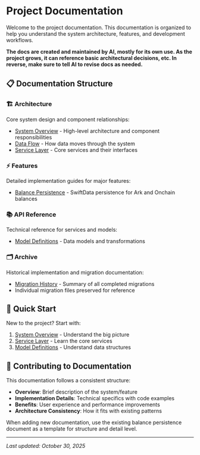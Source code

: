 # Project Documentation

Welcome to the project documentation. This documentation is organized to help you understand the system architecture, features, and development workflows.

**The docs are created and maintained by AI, mostly for its own use. As the project grows, it can reference basic architectural decisions, etc. In reverse, make sure to tell AI to revise docs as needed.**

## 📋 Documentation Structure

### 🏗️ Architecture
Core system design and component relationships:
- [System Overview](system-overview.md) - High-level architecture and component responsibilities
- [Data Flow](data-flow.md) - How data moves through the system
- [Service Layer](service-layer.md) - Core services and their interfaces

### ⚡ Features
Detailed implementation guides for major features:
- [Balance Persistence](balance-persistence.md) - SwiftData persistence for Ark and Onchain balances

### 📚 API Reference
Technical reference for services and models:
- [Model Definitions](model-definitions.md) - Data models and transformations

### 🗂️ Archive
Historical implementation and migration documentation:
- [Migration History](MIGRATION_HISTORY.md) - Summary of all completed migrations
- Individual migration files preserved for reference

## 🚀 Quick Start

New to the project? Start with:
1. [System Overview](system-overview.md) - Understand the big picture
2. [Service Layer](service-layer.md) - Learn the core services
3. [Model Definitions](model-definitions.md) - Understand data structures

## 📝 Contributing to Documentation

This documentation follows a consistent structure:
- **Overview**: Brief description of the system/feature
- **Implementation Details**: Technical specifics with code examples
- **Benefits**: User experience and performance improvements
- **Architecture Consistency**: How it fits with existing patterns

When adding new documentation, use the existing balance persistence document as a template for structure and detail level.

---
*Last updated: October 30, 2025*
